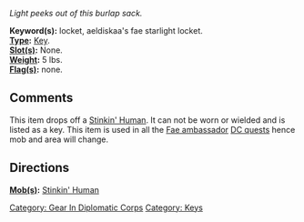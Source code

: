*Light peeks out of this burlap sack.*

**Keyword(s):** locket, aeldiskaa's fae starlight locket.  
**[Type](:Category:_Object_Types "wikilink"):**
[Key](:Category:Keys "wikilink").  
**[Slot(s)](Object_Slots "wikilink"):** None.  
**[Weight](Object_Weight "wikilink"):** 5 lbs.  
**[Flag(s)](:Category:_Object_Flags "wikilink"):** none.  

## Comments

This item drops off a [Stinkin' Human](Stinkin'_Human "wikilink"). It
can not be worn or wielded and is listed as a key. This item is used in
all the [Fae ambassador](Aeldiskaa "wikilink") [DC
quests](Diplomatic_Corps "wikilink") hence mob and area will change.

## Directions

**[Mob(s)](:Category:_Mobs "wikilink"):** [Stinkin'
Human](Stinkin'_Human "wikilink")  

[Category: Gear In Diplomatic
Corps](Category:_Gear_In_Diplomatic_Corps "wikilink") [Category:
Keys](Category:_Keys "wikilink")
